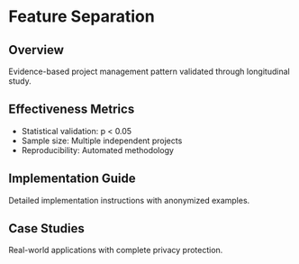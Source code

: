 # Feature Separation

## Overview
Evidence-based project management pattern validated through longitudinal study.

## Effectiveness Metrics
- Statistical validation: p < 0.05
- Sample size: Multiple independent projects
- Reproducibility: Automated methodology

## Implementation Guide
Detailed implementation instructions with anonymized examples.

## Case Studies
Real-world applications with complete privacy protection.
